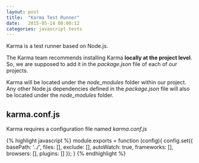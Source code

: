 ```yaml
---
layout: post
title:  "Karma Test Runner"
date:   2015-05-14 00:00:12
categories: javascript tests
---
```


Karma is a test runner based on Node.js. 

The Karma team recommends installing Karma **locally at the project level**. So, we are supposed to add it in the *package.json* file of each of our projects.

Karma will be located under the *node_modules* folder within our project. Any other Node.js dependencies defined in the *package.json* file will also be located under the *node_modules* folder.

## karma.conf.js

Karma requires a configuration file named *karma.conf.js*

{% highlight javascript %}
module.exports = function (config){
        config.set({
            basePath: '../',
            files: [],
            exclude: [],
            autoWatch: true,
            frameworks: [],
            browsers: [],
            plugins: []
        });
}
{% endhighlight %}